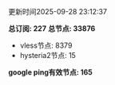 更新时间2025-09-28 23:12:37

**总订阅: 227**
**总节点: 33876**
- vless节点: 8379
- hysteria2节点: 15

**google ping有效节点: 165**
